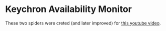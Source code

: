 # Keychron Availability Monitor

These two spiders were creted (and later improved) for <a href="https://youtu.be/H_lVwUW_qaI"> this youtube video</a>.
